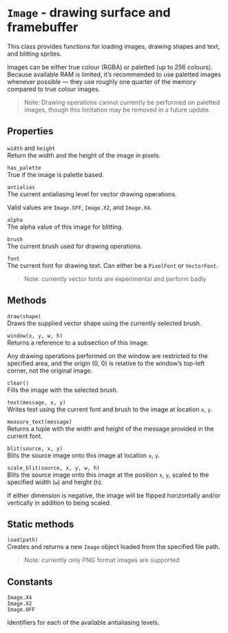 # `Image` - drawing surface and framebuffer

This class provides functions for loading images, drawing shapes and text, and blitting sprites.

Images can be either true colour (RGBA) or paletted (up to 256 colours).
Because available RAM is limited, it’s recommended to use paletted images whenever possible — they use roughly one quarter of the memory compared to true colour images.

> Note: Drawing operations cannot currently be performed on paletted images, though this limitation may be removed in a future update.

## Properties

`width` and `height`\
Return the width and the height of the image in pixels.

`has_palette`\
True if the image is palette based.

`antialias`\
The current antialiasing level for vector drawing operations.

Valid values are `Image.OFF`, `Image.X2`, and `Image.X4`.

`alpha`\
The alpha value of this image for blitting.

`brush`\
The current brush used for drawing operations.

`font`\
The current font for drawing text. Can either be a `PixelFont` or `VectorFont`.

> Note: currently vector fonts are experimental and perform badly

## Methods

`draw(shape)`\
Draws the supplied vector shape using the currently selected brush.

`window(x, y, w, h)`\
Returns a reference to a subsection of this image.

Any drawing operations performed on the window are restricted to the specified area, and the origin (0, 0) is relative to the window’s top-left corner, not the original image.

`clear()`\
Fills the image with the selected brush.

`text(message, x, y)`\
Writes text using the current font and brush to the image at location `x`, `y`.

`measure_text(message)`\
Returns a tuple with the width and height of the message provided in the current font.

`blit(source, x, y)`\
Blits the source image onto this image at location `x`, `y`.

`scale_blit(source, x, y, w, h)`\
Blits the source image onto this image at the position `x`, `y`, scaled to the specified width (`w`) and height (`h`).

If either dimension is negative, the image will be flipped horizontally and/or vertically in addition to being scaled.

## Static methods

`load(path)`\
Creates and returns a new `Image` object loaded from the specified file path.

> Note: currently only PNG format images are supported

## Constants

`Image.X4`\
`Image.X2`\
`Image.OFF`

Identifiers for each of the available antialiasing levels.